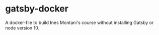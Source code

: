 # gatsby-docker
A docker-file to build Ines Montani's course without installing Gatsby or node version 10. 

